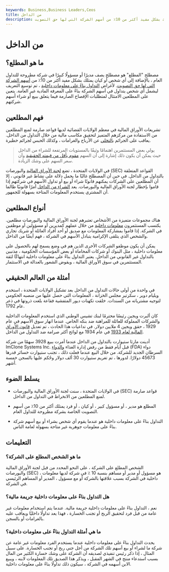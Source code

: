 ```yaml
---
keywords: Business,Business Leaders,Ceos
title: من الداخل
description: المطلع هو مدير أو مسؤول كبير أو أي شخص أو كيان في شركة تمتلك بشكل مفيد أكثر من 10٪ من أسهم الشركة التي لها حق التصويت.
---
```


# من الداخل
## ما هو المطلع؟

مصطلح "المطلع" هو مصطلح يصف مديرًا أو مسؤولًا كبيرًا في شركة مطروحة للتداول العام ، بالإضافة إلى أي شخص أو كيان يمتلك بشكل مفيد أكثر من 10٪ من [أسهم الشركة التي لها حق التصويت](/votingshares). لأغراض [التداول بناءً على معلومات داخلية](/insidertrading) ، تم توسيع التعريف ليشمل أي شخص يتداول في أسهم الشركة بناءً على المعرفة المادية غير العامة. يتعين على المطلعين الامتثال لمتطلبات الإفصاح الصارمة فيما يتعلق ببيع أو شراء أسهم شركتهم.

## فهم المطلعين

تشريعات الأوراق المالية في معظم الولايات القضائية لديها قواعد صارمة لمنع المطلعين من الاستفادة من مركزهم المتميز لتحقيق مكاسب مالية من خلال التداول من الداخل. يعاقب على الجرائم [بالتخلي](/disgorgement) عن الأرباح والغرامات ، وكذلك الحبس لجرائم خطيرة.

> يولي بعض المستثمرين اهتمامًا وثيقًا بالمستويات المرتفعة للشراء من الداخل حيث يمكن أن يكون ذلك إشارة إلى أن السهم [مقوم بأقل من قيمته الحقيقية](/undervalued) وأن سعر السهم على وشك الزيادة.

>

في الولايات المتحدة ، تضع [لجنة الأوراق المالية](/sec) والبورصات (SEC) القواعد المتعلقة بالتداول من الداخل. في حين أن المصطلح غالبًا ما يحمل دلالة على نشاط غير قانوني ، إلا أن المطلعين على الشركات يمكنهم قانونًا شراء أو بيع أو تداول الأسهم في شركتهم إذا قاموا بإخطار لجنة الأوراق المالية والبورصات. يعد [الشراء من الداخل](/insider-buying) أمرًا قانونيًا طالما أن المشتري يستخدم المعلومات المتاحة بسهولة للجمهور.

## أنواع المطلعين

هناك مجموعات متميزة من الأشخاص تعتبرهم لجنة الأوراق المالية والبورصات مطلعين. يكتسب المستثمرون [معلومات داخلية](/insiderinformation) من خلال عملهم كمديرين أو مسؤولين أو موظفين في الشركة. إذا قاموا بمشاركة المعلومات مع صديق أو أحد أفراد العائلة أو شريك تجاري والشخص الذي يتلقى الإكرامية يتبادل الأسهم في الشركة ، فهم أيضًا من الداخل.

يمكن أن يكون موظفو الشركات الأخرى الذين هم في وضع يسمح لهم بالحصول على معلومات داخلية ، مثل البنوك أو شركات المحاماة أو بعض المؤسسات الحكومية ، مذنبين بالتداول غير القانوني من الداخل. يعتبر التداول بناءً على معلومات داخلية انتهاكًا لثقة المستثمرين في سوق الأوراق المالية ، ويقوض الشعور بالعدالة في الاستثمار.

## أمثلة من العالم الحقيقي

في واحدة من أولى حالات التداول من الداخل بعد تشكيل الولايات المتحدة ، استخدم ويليام دوير ، سكرتير مجلس الخزانة ، المعلومات التي حصل عليها من منصبه الحكومي لتوجيه مشترياته من السندات. خلقت تكهنات ديور المتفشية فقاعة بلغت ذروتها في ذعر عام 1792.

كان ألبرت ويجين رئيسًا محترمًا لبنك تشيس الوطني الذي استخدم المعلومات الداخلية والشركات المملوكة للعائلة للمراهنة ضد بنكه الخاص. عندما انهار سوق الأسهم في عام 1929 ، حقق ويجين 4 ملايين دولار. في تداعيات هذا الحادث ، تم تعديل [قانون الأوراق المالية لعام 1933](/securitiesact1933) في عام 1934 مع لوائح أكثر صرامة ضد التداول من الداخل.

أدينت مارثا ستيوارت بالتداول من الداخل عندما أمرت ببيع 3928 سهمًا من شركة ImClone Systems Inc. قبل أيام فقط من رفض إدارة الغذاء [والدواء](/fda) (FDA) دواء السرطان الجديد للشركة. من خلال البيع عندما فعلت ذلك ، تجنب ستيوارت خسائر قدرها 45673 دولارًا. لدورها ، تم تغريم ستيوارت 30 ألف دولار وحُكم عليها بالسجن خمسة أشهر.

## يسلط الضوء

- في الولايات المتحدة ، سنت لجنة الأوراق المالية والبورصات (SEC) قواعد صارمة لمنع المطلعين من الانخراط في التداول من الداخل.

- المطلع هو مدير ، أو مسؤول كبير ، أو كيان ، أو فرد يمتلك أكثر من 10٪ من أسهم التصويت الخاصة بشركة مطروحة للتداول العام.

- التداول بناءً على معلومات داخلية هو عندما يقوم أي شخص بشراء أو بيع أسهم شركة بناءً على معلومات جوهرية غير متاحة بسهولة لعامة الناس.

## التعليمات

### ما هو الشخص المطلع على الشركة؟

الشخص المطلع على الشركة ، على النحو المحدد من قبل لجنة الأوراق المالية والبورصات (SEC) ، هو مسؤول أو مدير أو مساهم بنسبة 10 ٪ في شركة لديها معلومات داخلية في الشركة بسبب علاقتها بالشركة أو مع مسؤول ، المدير أو المساهم الرئيسي في الشركة.

### هل التداول بناءً على معلومات داخلية جريمة مالية؟

نعم ، التداول بناءً على معلومات داخلية جريمة مالية. عندما يتم استخدام معلومات غير عامة من قبل فرد لتحقيق الربح أو تجنب الخسارة ، فهذا يعد تداولًا داخليًا ويعاقب عليه بالغرامات أو بالسجن.

### ما هي أمثلة التداول بناءً على معلومات داخلية؟

يحدث التداول بناءً على معلومات داخلية عندما يستخدم الفرد معلومات غير عامة عن شركة ما لشراء أو بيع أسهم تلك الشركة من أجل جني ربح أو تجنب الخسارة. على سبيل المثال ، إذا ذكر رئيس تنفيذي لصديقه أن الشركة على وشك خسارة الكثير من المال بسبب استدعاء منتج في الشهر المقبل ، ويذكر هذا الصديق تلك المعلومات لابنه ، ويبيع الابن أسهمه في الشركة ، سيكون ذلك تداولًا بناءً على معلومات داخلية.

